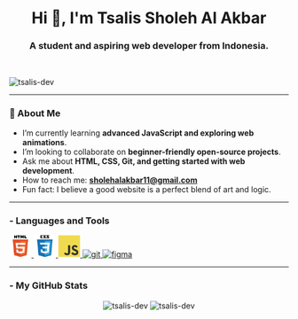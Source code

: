 <h1 align="center">Hi 👋, I'm Tsalis Sholeh Al Akbar</h1>
<h3 align="center">A student and aspiring web developer from Indonesia.</h3>

<br>

<p align="left"> <img src="https://komarev.com/ghpvc/?username=tsalis-dev&label=Profile%20views&color=0e75b6&style=flat" alt="tsalis-dev" /> </p>

---

### 👨 About Me

- I’m currently learning **advanced JavaScript and exploring web animations**.
- I’m looking to collaborate on **beginner-friendly open-source projects**.
- Ask me about **HTML, CSS, Git, and getting started with web development**.
- How to reach me: **[sholehalakbar11@gmail.com](mailto:sholehalakbar11@gmail.com)**
- Fun fact: I believe a good website is a perfect blend of art and logic.

---

### - Languages and Tools

<p align="left">
  <a href="https://www.w3.org/html/" target="_blank"> <img src="https://raw.githubusercontent.com/devicons/devicon/master/icons/html5/html5-original-wordmark.svg" alt="html5" width="40" height="40"/> </a>
  <a href="https://www.w3schools.com/css/" target="_blank"> <img src="https://raw.githubusercontent.com/devicons/devicon/master/icons/css3/css3-original-wordmark.svg" alt="css3" width="40" height="40"/> </a>
  <a href="https://developer.mozilla.org/en-US/docs/Web/JavaScript" target="_blank"> <img src="https://raw.githubusercontent.com/devicons/devicon/master/icons/javascript/javascript-original.svg" alt="javascript" width="40" height="40"/> </a>
  <a href="https://git-scm.com/" target="_blank"> <img src="https://www.vectorlogo.zone/logos/git-scm/git-scm-icon.svg" alt="git" width="40" height="40"/> </a>
  <a href="https://www.figma.com/" target="_blank"> <img src="https://www.vectorlogo.zone/logos/figma/figma-icon.svg" alt="figma" width="40" height="40"/> </a>
</p>

---

### - My GitHub Stats

<p align="center">
  <img align="center" src="https://github-readme-stats.vercel.app/api?username=tsalis-dev&show_icons=true&locale=en&theme=tokyonight" alt="tsalis-dev" />
  <img align="center" src="https://github-readme-stats.vercel.app/api/top-langs?username=tsalis-dev&layout=compact&locale=en&theme=tokyonight" alt="tsalis-dev" />
</p>
